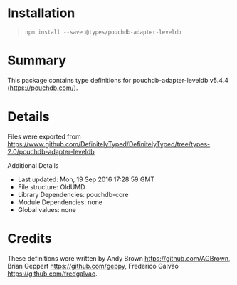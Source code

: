# Installation
> `npm install --save @types/pouchdb-adapter-leveldb`

# Summary
This package contains type definitions for pouchdb-adapter-leveldb v5.4.4 (https://pouchdb.com/).

# Details
Files were exported from https://www.github.com/DefinitelyTyped/DefinitelyTyped/tree/types-2.0/pouchdb-adapter-leveldb

Additional Details
 * Last updated: Mon, 19 Sep 2016 17:28:59 GMT
 * File structure: OldUMD
 * Library Dependencies: pouchdb-core
 * Module Dependencies: none
 * Global values: none

# Credits
These definitions were written by Andy Brown <https://github.com/AGBrown>, Brian Geppert <https://github.com/geppy>, Frederico Galvão <https://github.com/fredgalvao>.
